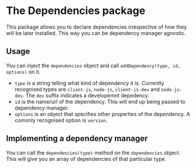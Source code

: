 # The Dependencies package

This package allows you to declare dependencies irrespective of how they will be
later installed. This way you can be dependency manager agnostic.

## Usage

You can inject the `dependencies` object and call `addDependency(type, id, options)`
on it.

- `type` is a string telling what kind of dependency it is. Currently recognised types are `client-js`, `node-js`, `client-js-dev` and `node-js-dev`. The `dev` suffix indicates a developemnt depedency.
- `id` is the name/url of the dependency. This will end up being passed to dependency manager.
- `options` is an object that specifies other properties of the dependency. A comonly recognised option is `version`.

## Implementing a dependency manager

You can call the `dependencies(type)` method on the `dependencies` object. This
will give you an array of dependencies of that particular type.
